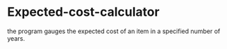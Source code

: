 # Expected-cost-calculator
the program gauges the expected cost of an item in a specified number of years.
